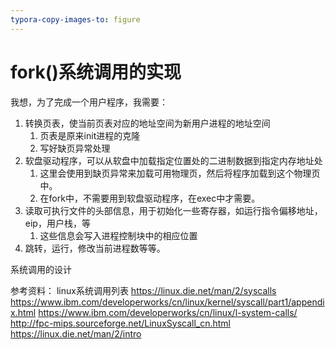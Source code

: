 ```yaml
---
typora-copy-images-to: figure
---
```


# fork()系统调用的实现

我想，为了完成一个用户程序，我需要：



1. 转换页表，使当前页表对应的地址空间为新用户进程的地址空间
   1. 页表是原来init进程的克隆
   2. 写好缺页异常处理
2. 软盘驱动程序，可以从软盘中加载指定位置处的二进制数据到指定内存地址处
   1. 这里会使用到缺页异常来加载可用物理页，然后将程序加载到这个物理页中。
   2. 在fork中，不需要用到软盘驱动程序，在exec中才需要。
3. 读取可执行文件的头部信息，用于初始化一些寄存器，如运行指令偏移地址，eip，用户栈，等
   1. 这些信息会写入进程控制块中的相应位置
4. 跳转，运行，修改当前进程数等等。





系统调用的设计

参考资料：
linux系统调用列表
https://linux.die.net/man/2/syscalls
https://www.ibm.com/developerworks/cn/linux/kernel/syscall/part1/appendix.html
https://www.ibm.com/developerworks/cn/linux/l-system-calls/
http://fpc-mips.sourceforge.net/LinuxSyscall_cn.html
https://linux.die.net/man/2/intro